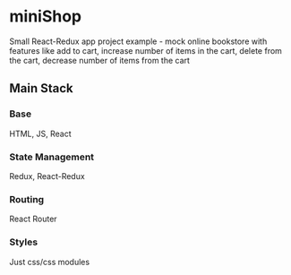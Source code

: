 # miniShop

Small React-Redux app project example - mock online bookstore with features like add to cart, increase number of items in the cart, delete from the cart, decrease number of items from the cart 


## Main Stack

### Base
HTML, JS, React

### State Management
Redux, React-Redux

### Routing
React Router

### Styles
Just css/css modules

